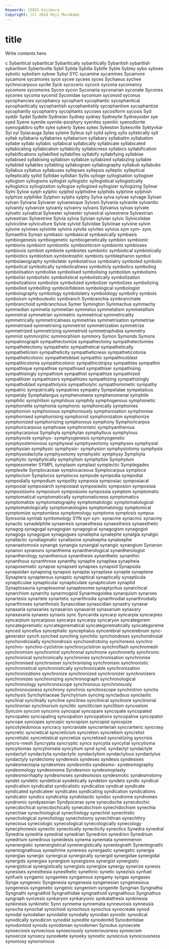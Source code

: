 ```yaml
---
Keywords: 15823 kojimura
Copyright: (C) 2024 Koji Murakami
---
```


# title

Write contents here.



c Sybaritical sybaritical Sybaritically sybaritically Sybaritish sybaritish sybaritism Sybertsville
Sybil Sybila Sybilla Sybille Syble Sybley sybo syboes sybotic sybotism
sybow Sybyl SYC sycamine sycamines Sycamore sycamore sycamores syce sycee
sycees syces Sychaeus sychee sychnocarpous sycite Syck sycoceric sycock sycoma
sycomancy sycomore sycomores Sycon sycon Syconaria syconarian syconate Sycones sycones
syconia syconid Syconidae syconium syconoid syconus sycophancies sycophancy sycophant sycophantic
sycophantical sycophantically sycophantish sycophantishly sycophantism sycophantize sycophantly sycophantry sycophants sycoses
sycosiform sycosis Syd syddir Sydel Sydelle Sydneian Sydney sydney Sydneyite
Sydneysider sye syed Syene syenite syenite-porphyry syenites syenitic syenodiorite syenogabbro
syftn syke sykerly Sykes sykes Sykeston Sykesville Syktyvkar Syl syl
Sylacauga Sylas sylene Syleus syli sylid syling sylis sylistically syll
syllab syllabaria syllabaries syllabarium syllabary syllabatim syllabation syllabe syllabi syllabic
syllabical syllabically syllabicate syllabicated syllabicating syllabication syllabicity syllabicness syllabics syllabification
syllabifications syllabified syllabifies syllabify syllabifying syllabise syllabised syllabising syllabism syllabize
syllabized syllabizing syllable syllabled syllables syllabling syllabogram syllabography syllabub syllabubs
Syllabus syllabus syllabuses syllepses syllepsis sylleptic sylleptical sylleptically syllid Syllidae
syllidian Syllis sylloge syllogisation syllogiser syllogism syllogisms syllogist syllogistic syllogistical
syllogistically syllogistics syllogization syllogize syllogized syllogizer syllogizing Sylmar Sylni Sylow
sylph sylphic sylphid sylphidine sylphids sylphine sylphish sylphize sylphlike Sylphon
sylphs sylphy Sylva sylva sylvae sylvage Sylvan sylvan Sylvana Sylvaner
sylvanesque Sylvani Sylvania sylvanite sylvanitic sylvanity sylvanize sylvanly sylvanry sylvans
Sylvanus sylvas sylvate sylvatic sylvatical Sylvester sylvester sylvestral sylvestrene Sylvestrian
sylvestrian Sylvestrine Sylvia sylvia Sylvian sylvian sylvic Sylvicolidae sylvicoline sylviculture
Sylvie sylviid Sylviidae Sylviinae sylviine sylvin sylvine sylvines sylvinite sylvins
sylvite sylvites sylvius sym sym- sym. Symaethis Syman symbasic symbasical
symbasically symbasis symbiogenesis symbiogenetic symbiogenetically symbion symbionic symbions symbiont symbiontic
symbionticism symbionts symbioses symbiosis symbiot symbiote symbiotes symbiotic symbiotical symbiotically
symbiotics symbiotism symbiotrophic symbiots symblepharon symbol symbolaeography symbolater symbolatrous symbolatry
symboled symbolic symbolical symbolically symbolicalness symbolicly symbolics symboling symbolisation symbolise
symbolised symbolising symbolism symbolisms symbolist symbolistic symbolistical symbolistically symbolization symbolizations
symbolize symbolized symbolizer symbolizes symbolizing symbolled symbolling symbolofideism symbological symbologist
symbolography symbology symbololatry symbolology symbolry symbols symbolum symbouleutic symbranch Symbranchia
symbranchiate symbranchoid symbranchous Symer Symington Symmachus symmachy symmedian symmelia symmelian
symmelus symmetalism symmetallism symmetral symmetrian symmetric symmetrical symmetricality symmetrically symmetricalness
symmetries symmetrisation symmetrise symmetrised symmetrising symmetrist symmetrization symmetrize symmetrized symmetrizing
symmetroid symmetrophobia symmetry symmist symmorphic symmorphism symmory Symon Symonds Symons
sympalmograph sympathectomize sympathectomy sympathetectomies sympathetectomy sympathetic sympathetical sympathetically sympatheticism sympatheticity
sympatheticness sympatheticotonia sympatheticotonic sympathetoblast sympathic sympathicoblast sympathicotonia sympathicotonic sympathicotripsy sympathies
sympathin sympathique sympathise sympathised sympathiser sympathising sympathisingly sympathism sympathist sympathize
sympathized sympathizer sympathizers sympathizes sympathizing sympathizingly sympathoblast sympatholysis sympatholytic sympathomimetic
sympathy sympatric sympatrically sympatries sympatry Sympetalae sympetalous sympetaly Symphalangus symphenomena
symphenomenal symphile symphilic symphilism symphilous symphily symphogenous symphonetic symphonette symphonia
symphonic symphonically symphonies symphonion symphonious symphoniously symphonisation symphonise symphonised symphonising
symphonist symphonization symphonize symphonized symphonizing symphonous symphony Symphoricarpos symphoricarpous symphrase
symphronistic symphyantherous symphycarpous Symphyla symphylan symphyllous symphylous symphynote symphyo- symphyogenesis
symphyogenetic symphyostemonous symphyseal symphyseotomy symphyses symphysial symphysian symphysic symphysio- symphysion
symphysiotomy symphysis symphysodactylia symphysotomy symphystic symphysy Symphyta symphytic symphytically symphytism
symphytize Symphytum sympiesometer SYMPL symplasm symplast symplectic Symplegades symplesite Symplocaceae
symplocaceous Symplocarpus symploce symplocium Symplocos symplocos sympode sympodia sympodial sympodially
sympodium sympolity symposia symposiac symposiacal symposial symposiarch symposiast symposiastic symposion
symposisia symposisiums symposium symposiums sympossia symptom symptomatic symptomatical symptomatically symptomaticness
symptomatics symptomatize symptomatography symptomatologic symptomatological symptomatologically symptomatologies symptomatology symptomical symptomize
symptomless symptomology symptoms symptosis sympus Symsonia symtab symtomology SYN syn
syn- synacme synacmic synacmy synactic synadelphite synaeresis synaesthesia synaesthesis synaesthetic
synagog synagogal synagogian synagogical synagogism synagogist synagogs synagogue synagogues synalepha
synalephe synalgia synalgic synallactic synallagmatic synallaxine synaloepha synaloephe synanastomosis synange
synangia synangial synangic synangium Synanon synanon synanons synanthema synantherological synantherologist
synantherology synantherous synanthesis synanthetic synanthic synanthous synanthrose synanthy synaphe synaphea
synapheia synaposematic synapse synapsed synapses synapsid Synapsida synapsidan synapsing synapsis
synaptai synaptase synapte synaptene Synaptera synapterous synaptic synaptical synaptically synapticula
synapticulae synapticular synapticulate synapticulum synaptid Synaptosauria synaptosomal synaptosome synaptychus synarchical
synarchism synarchy synarmogoid Synarmogoidea synarquism synarses synartesis synartete synartetic synarthrodia
synarthrodial synarthrodially synarthroses synarthrosis Synascidiae synascidian synastry synaxar synaxaria synaxaries
synaxarion synaxarist synaxarium synaxary synaxaxaria synaxes synaxis sync Syncarida syncarp
syncarpia syncarpies syncarpium syncarpous syncarps syncarpy syncaryon syncategorem syncategorematic syncategorematical
syncategorematically syncategoreme synced syncellus syncephalic syncephalus syncerebral syncerebrum sync-generator synch
synched synching synchitic synchondoses synchondrosial synchondrosially synchondrosis synchondrotomy synchoresis synchro
synchro- synchro-cyclotron synchrocyclotron synchroflash synchromesh synchromism synchromist synchronal synchrone synchroneity
synchronic synchronical synchronically synchronies synchronisation synchronise synchronised synchroniser synchronising synchronism
synchronistic synchronistical synchronistically synchronizable synchronization synchronizations synchronize synchronized synchronizer synchronizers
synchronizes synchronizing synchronograph synchronological synchronology synchronoscope synchronous synchronously synchronousness synchrony
synchros synchroscope synchrotron synchs synchysis Synchytriaceae Synchytrium syncing syncladous synclastic
synclinal synclinally syncline synclines synclinical synclinore synclinorial synclinorian synclinorium synclitic
syncliticism synclitism syncoelom Syncom syncom syncoms syncopal syncopare syncopate syncopated
syncopates syncopating syncopation syncopations syncopative syncopator syncope syncopes syncopic syncopism
syncopist syncopize syncotyledonous syncracy syncraniate syncranterian syncranteric syncrasy syncretic syncretical
syncreticism syncretion syncretism syncretist syncretistic syncretistical syncretize syncretized syncretizing syncrisis
syncro-mesh Syncrypta syncryptic syncs syncytia syncytial syncytioma syncytiomas syncytiomata syncytium
synd synd. syndactyl syndactyle syndactyli syndactylia syndactylic syndactylism syndactylous syndactylus
syndactyly syndectomy synderesis syndeses syndesis syndesises syndesmectopia syndesmies syndesmitis syndesmo-
syndesmography syndesmology syndesmoma Syndesmon syndesmoplasty syndesmorrhaphy syndesmoses syndesmosis syndesmotic syndesmotomy
syndet syndetic syndetical syndetically syndeton syndets syndic syndical syndicalism syndicalist
syndicalistic syndicalize syndicat syndicate syndicated syndicateer syndicates syndicating syndication syndications
syndicator syndics syndicship syndiotactic syndoc syndrome syndromes syndromic syndyasmian Syndyoceras
syne synecdoche synecdochic synecdochical synecdochically synecdochism synechdochism synechia synechiae synechiological
synechiology synechist synechistic synechological synechology synechotomy synechthran synechthry synecious synecologic
synecological synecologically synecology synecphonesis synectic synectically synecticity synectics Synedra synedral
Synedria synedria synedrial synedrian Synedrion synedrion Synedrium synedrium synedrous syneidesis
synema synemata synemmenon synenergistic synenergistical synenergistically synentognath Synentognathi synentognathous synephrine
syneresis synergastic synergetic synergia synergias synergic synergical synergically synergid synergidae
synergidal synergids synergies synergism synergisms synergist synergistic synergistical synergistically synergists
synergize synergy synerize synesis synesises synesthesia synesthetic synethnic synetic synezisis
synfuel synfuels syngamic syngamies syngamous syngamy syngas syngases Synge syngeneic
Syngenesia syngenesia syngenesian syngenesious syngenesis syngenetic syngenic syngenism syngenite Syngman
Syngnatha Syngnathi syngnathid Syngnathidae syngnathoid syngnathous Syngnathus syngraph synizesis synkaryon
synkaryonic synkatathesis synkinesia synkinesis synkinetic Synn synnema synnemata synneurosis synneusis
synocha synochal synochoid synochous synochus synocreate synod synodal synodalian synodalist
synodally synodian synodic synodical synodically synodicon synodist synodite synodontid Synodontidae
synodontoid synods synodsman synodsmen Synodus synoecete synoeciosis synoecious synoeciously synoeciousness
synoecism synoecize synoecy synoekete synoeky synoetic synoicous synoicousness synomosy synonomous

